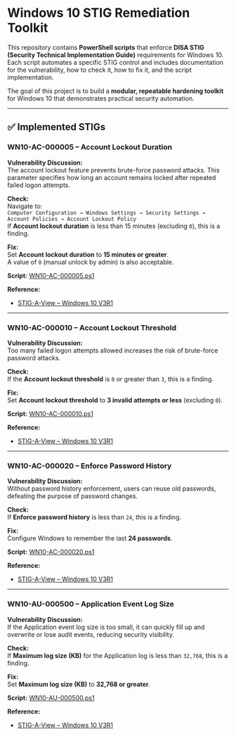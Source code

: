 # Windows 10 STIG Remediation Toolkit

This repository contains **PowerShell scripts** that enforce **DISA STIG (Security Technical Implementation Guide)** requirements for Windows 10.  
Each script automates a specific STIG control and includes documentation for the vulnerability, how to check it, how to fix it, and the script implementation.  

The goal of this project is to build a **modular, repeatable hardening toolkit** for Windows 10 that demonstrates practical security automation.

---

## ✅ Implemented STIGs

### WN10-AC-000005 – Account Lockout Duration
**Vulnerability Discussion:**  
The account lockout feature prevents brute-force password attacks. This parameter specifies how long an account remains locked after repeated failed logon attempts.  

**Check:**  
Navigate to:  
`Computer Configuration → Windows Settings → Security Settings → Account Policies → Account Lockout Policy`  
If **Account lockout duration** is less than 15 minutes (excluding `0`), this is a finding.  

**Fix:**  
Set **Account lockout duration** to **15 minutes or greater**.  
A value of `0` (manual unlock by admin) is also acceptable.  

**Script:** [WN10-AC-000005.ps1](STIGS/WN10-AC-000005.ps1)  

**Reference:**  
- [STIG-A-View – Windows 10 V3R1](https://stigaview.com/products/win10/v3r1/)  

---

### WN10-AC-000010 – Account Lockout Threshold
**Vulnerability Discussion:**  
Too many failed logon attempts allowed increases the risk of brute-force password attacks.  

**Check:**  
If the **Account lockout threshold** is `0` or greater than `3`, this is a finding.  

**Fix:**  
Set **Account lockout threshold** to **3 invalid attempts or less** (excluding `0`).  

**Script:** [WN10-AC-000010.ps1](STIGS/WN10-AC-000010.ps1)  

**Reference:**  
- [STIG-A-View – Windows 10 V3R1](https://stigaview.com/products/win10/v3r1/)  

---

### WN10-AC-000020 – Enforce Password History
**Vulnerability Discussion:**  
Without password history enforcement, users can reuse old passwords, defeating the purpose of password changes.  

**Check:**  
If **Enforce password history** is less than `24`, this is a finding.  

**Fix:**  
Configure Windows to remember the last **24 passwords**.  

**Script:** [WN10-AC-000020.ps1](STIGS/WN10-AC-000020.ps1)  

**Reference:**  
- [STIG-A-View – Windows 10 V3R1](https://stigaview.com/products/win10/v3r1/)  

---

### WN10-AU-000500 – Application Event Log Size
**Vulnerability Discussion:**  
If the Application event log size is too small, it can quickly fill up and overwrite or lose audit events, reducing security visibility.  

**Check:**  
If **Maximum log size (KB)** for the Application log is less than `32,768`, this is a finding.  

**Fix:**  
Set **Maximum log size (KB)** to **32,768 or greater**.  

**Script:** [WN10-AU-000500.ps1](STIGS/WN10-AU-000500.ps1)  

**Reference:**  
- [STIG-A-View – Windows 10 V3R1](https://stigaview.com/products/win10/v3r1/)  

